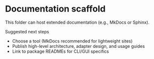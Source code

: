 # Documentation scaffold

This folder can host extended documentation (e.g., MkDocs or Sphinx).

Suggested next steps
- Choose a tool (MkDocs recommended for lightweight sites)
- Publish high-level architecture, adapter design, and usage guides
- Link to package READMEs for CLI/GUI specifics
